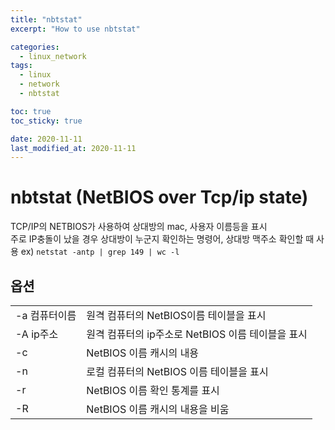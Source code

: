 ```yaml
---
title: "nbtstat"
excerpt: "How to use nbtstat"

categories:
  - linux_network
tags:
  - linux
  - network
  - nbtstat

toc: true
toc_sticky: true

date: 2020-11-11
last_modified_at: 2020-11-11
---
```


# nbtstat (NetBIOS over Tcp/ip state)
TCP/IP의 NETBIOS가 사용하여 상대방의 mac, 사용자 이름등을 표시  
주로 IP충돌이 났을 경우 상대방이 누군지 확인하는 명령어, 상대방 맥주소 확인할 때 사용
ex) `netstat -antp | grep 149 | wc -l`
 
 
## 옵션
|              |               |
|-------------|-----------------|
|-a 컴퓨터이름 	|원격 컴퓨터의 NetBIOS이름 테이블을 표시			|
|-A ip주소		|원격 컴퓨터의 ip주소로 NetBIOS 이름 테이블을 표시	|
|-c				|NetBIOS 이름 캐시의 내용 						|
|-n				|로컬 컴퓨터의 NetBIOS 이름 테이블을 표시			|
|-r				|NetBIOS 이름 확인 통계를 표시					|
|-R				|NetBIOS 이름 캐시의 내용을 비움					|


